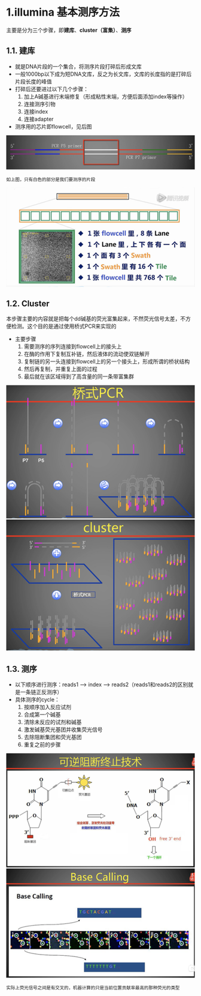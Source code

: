 # 1.illumina 基本测序方法
主要是分为三个步骤，即**建库**、**cluster（富集）**、**测序**
## 1.1. 建库
- 就是DNA片段的一个集合，将测序片段打碎后形成文库
- 一般1000bp以下成为短DNA文库，反之为长文库，文库的长度指的是打碎后片段长度的峰值
- 打碎后还要进过以下几个步骤：
  1. 加上A碱基进行末端修复（形成粘性末端，方便后面添加index等操作）
  2. 连接测序引物
  3. 连接index
  4. 连接adapter
- 测序用的芯片即flowcell，见后图
   
![avatar](https://raw.githubusercontent.com/Zhang-EK/blog_img/main/WX20220118-161625%402x.png)
    
    如上图，只有白色的部分是我们要测序的片段

![avatar](https://raw.githubusercontent.com/Zhang-EK/blog_img/main/WX20220118-162546%402x.png)

## 1.2. Cluster
本步骤主要的内容就是把每个dd碱基的荧光富集起来，不然荧光信号太差，不方便检测。这个目的是通过使用桥式PCR来实现的
- 主要步骤
  1. 需要测序的序列连接到flowcell上的接头上
  2. 在酶的作用下复制互补链，然后液体的流动使双链解开
  3. 复制链的另一头连接到flowcell上的另一个接头上，形成所谓的桥状结构
  4. 然后再复制，并重复上面的过程
  5. 最后就在该区域得到了高含量的同一条带富集群

![avatar](https://raw.githubusercontent.com/Zhang-EK/blog_img/main/WX20220118-194242%402x.png)
![avatar](https://raw.githubusercontent.com/Zhang-EK/blog_img/main/WX20220118-194410%402x.png)
  
## 1.3. 测序
- 以下顺序进行测序：reads1 --> index --> reads2（reads1和reads2的区别就是一条链正反测序）
- 具体测序的cycle：
  1. 按顺序加入反应试剂
  2. 合成第一个碱基
  3. 清除未反应的试剂和碱基
  4. 激发碱基荧光基团并收集荧光信号
  5. 去除阻断集团和荧光基团
  6. 重复之前的步骤

![avatar](https://raw.githubusercontent.com/Zhang-EK/blog_img/main/WX20220118-195345%402x.png)
![avatar](https://raw.githubusercontent.com/Zhang-EK/blog_img/main/WX20220118-200659%402x.png)
    
    实际上荧光信号之间是有交叉的，机器计算的只是当前位置贡献率最高的那种荧光的类型
